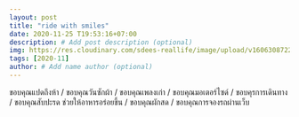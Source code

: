 ```yaml
---
layout: post
title: "ride with smiles"
date: 2020-11-25 T19:53:16+07:00
description: # Add post description (optional)
img: https://res.cloudinary.com/sdees-reallife/image/upload/v1606308722/unnamed.png # Add image post (optional)
tags: [2020-11]
author: # Add name author (optional)
---
```

ขอบคุณแปดถึงห้า / ขอบคุณวันซักผ้า / ขอบคุณเพลงเก่า / ขอบคุณมอเตอร์ไซด์ / ขอบคุรการเดินทาง / ขอบคุณสับปะรด ช่วยให้อาหารอร่อยขึ้น / ขอบคุณผักสด / ขอบคุณการจองรถผ่านเว็บ

<i class="fa fa-child" style="color:plum"></i>
